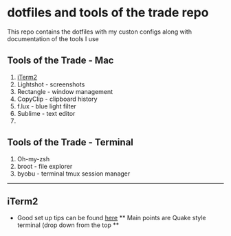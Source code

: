 # dotfiles and tools of the trade repo 
This repo contains the dotfiles with my custon configs along with documentation of the tools I use

## Tools of the Trade - Mac
1. [iTerm2](iTerm2)
2. Lightshot - screenshots
3. Rectangle - window management
4. CopyClip - clipboard history
5. f.lux - blue light filter
6. Sublime - text editor
7. 
  

## Tools of the Trade - Terminal
1. Oh-my-zsh
2. broot - file explorer
3. byobu - terminal tmux session manager

---

## iTerm2
* Good set up tips can be found [here](https://www.youtube.com/watch?v=0MiGnwPdNGE)
** Main points are Quake style terminal (drop down from the top
**

